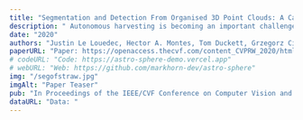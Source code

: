 ```yaml
---
title: "Segmentation and Detection From Organised 3D Point Clouds: A Case Study in Broccoli Head Detection"
description: " Autonomous harvesting is becoming an important challenge and necessity in agriculture, because of the lack of labour and the growth of population needing to be fed. Perception is a key aspect of autonomous harvesting and is very challenging due to difficult lighting conditions, limited sensing technologies, occlusions, plant growth, etc. 3D vision approaches can bring several benefits addressing the aforementioned challenges such as localisation, size estimation, occlusion handling and shape analysis. In this paper, we propose a novel approach using 3D information for detecting broccoli heads based on Convolutional Neural Networks (CNNs), exploiting the organised nature of the point clouds originating from the RGBD sensors. The proposed algorithm, tested on real-world datasets, achieves better performances than the state-of-the-art, with better accuracy and generalisation in unseen scenarios, whilst significantly reducing inference time, making it better suited for real-time in-field applications."
date: "2020"
authors: "Justin Le Louedec, Hector A. Montes, Tom Duckett, Grzegorz Cielniak"
paperURL: "Paper: https://openaccess.thecvf.com/content_CVPRW_2020/html/w5/Le_Louedec_Segmentation_and_Detection_From_Organised_3D_Point_Clouds_A_Case_CVPRW_2020_paper.html"
# codeURL: "Code: https://astro-sphere-demo.vercel.app"
# webURL: "Web: https://github.com/markhorn-dev/astro-sphere"
img: "/segofstraw.jpg"
imgAlt: "Paper Teaser"
pub: "In Proceedings of the IEEE/CVF Conference on Computer Vision and Pattern Recognition (CVPR) Workshops"
dataURL: "Data: "
---
```


